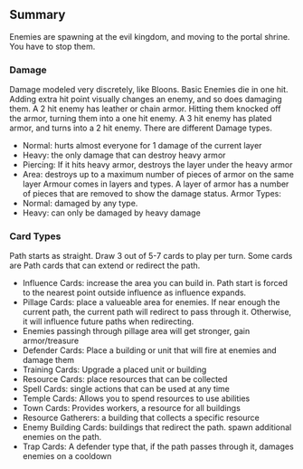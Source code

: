## Summary
Enemies are spawning at the evil kingdom, and moving to the portal shrine. You have to stop them.

### Damage
Damage modeled very discretely, like Bloons.
Basic Enemies die in one hit. Adding extra hit point visually changes an enemy, and so does damaging them.
A 2 hit enemy has leather or chain armor. Hitting them knocked off the armor, turning them into a one hit enemy.
A 3 hit enemy has plated armor, and turns into a 2 hit enemy.
There are different Damage types.
* Normal: hurts almost everyone for 1 damage of the current layer
* Heavy: the only damage that can destroy heavy armor
* Piercing: If it hits heavy armor, destroys the layer under the heavy armor
* Area: destroys up to a maximum number of pieces of armor on the same layer
Armour comes in layers and types. A layer of armor has a number of pieces that are removed to show the damage status.
Armor Types:
* Normal: damaged by any type.
* Heavy: can only be damaged by heavy damage

### Card Types

Path starts as straight. Draw 3 out of 5-7 cards to play per turn. Some cards are Path cards that can extend or redirect the path.
* Influence Cards: increase the area you can build in. Path start is forced to the nearest point outside influence as influence expands.
* Pillage Cards: place a valueable area for enemies. If near enough the current path, the current path will redirect to pass through it. Otherwise, it will influence future paths when redirecting.
* Enemies passingh through pillage area will get stronger, gain armor/treasure
* Defender Cards: Place a building or unit that will fire at enemies and damage them
* Training Cards: Upgrade a placed unit or building
* Resource Cards: place resources that can be collected
* Spell Cards: single actions that can be used at any time
* Temple Cards: Allows you to spend resources to use abilities
* Town Cards: Provides workers, a resource for all buildings
* Resource Gatherers: a building that collects a specific resource
* Enemy Building Cards: buildings that redirect the path. spawn additional enemies on the path.
* Trap Cards: A defender type that, if the path passes through it, damages enemies on a cooldown